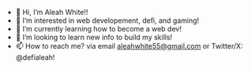 - 👋 Hi, I’m Aleah White!!
- 👀 I’m interested in web developement, defi, and gaming!
- 🌱 I’m currently learning how to become a web dev!
- 💞️ I’m looking to learn new info to build my skills!
- 📫 How to reach me? via email aleahwhite55@gmail.com or Twitter/X: @defialeah!

<!---
aleahwhite/aleahwhite is a ✨ special ✨ repository because its `README.md` (this file) appears on your GitHub profile.
You can click the Preview link to take a look at your changes.
--->
